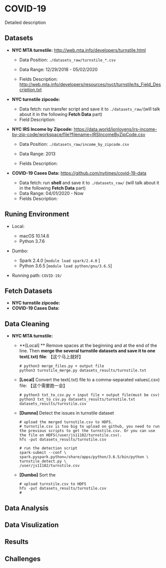 # COVID-19

Detailed description 



## Datasets

- **NYC MTA turnstile:** http://web.mta.info/developers/turnstile.html 

  - Data Position: `./datasets_raw/turnstile_*.csv`

  - Data Range: 12/29/2018 - 05/02/2020

  - Fields Description: http://web.mta.info/developers/resources/nyct/turnstile/ts_Field_Description.txt

- **NYC turnstile zipcode:**

  - Data fetch: run transfer script and save it to `./datasets_raw/`(will talk about it in the following **Fetch Data** part)
  - Field Description:

- **NYC IRS Income by Zipcode:** https://data.world/jonloyens/irs-income-by-zip-code/workspace/file?filename=IRSIncomeByZipCode.csv

  - Data Position: `./datasets_raw/income_by_zipcode.csv`

  - Data Range: 2013

  - Fields Description: 

- **COVID-19 Cases Data:** https://github.com/nytimes/covid-19-data

  - Data fetch: run **shell** and save it to `./datasets_raw/` (will talk about it in the following **Fetch Data** part)
  - Data Range: 04/01/2020 - Now
  - Fields Description: 



## Runing Environment

- Local:
  - macOS 10.14.6
  - Python 3.7.6

- Dumbo:
  - Spark 2.4.0 [`module load spark/2.4.0` ]
  - Python 3.6.5 [`module load python/gnu/3.6.5`]

- Running path: `COVID-19/`

## Fetch Datasets

- **NYC turnstile zipcode:**
- **COVID-19 Cases Data:**



## Data Cleaning

- **NYC MTA turnstile:**

  - **[Local] ** Remove spaces at the beginning and at the end of the line. Then **merge the several turnstile datasets and save it to one text(.txt) file**: 【这个马上就好】

    ```shell
    # python3 merge_files.py + output file
    python3 turnstile_merge.py datasets_results/turnstile.txt
    ```

  - **[Local]** Convert the text(.txt) file to a comma-separated values(.csv) file: 【这个需要跑一会】

    ```shell
    # python3 txt_to_csv.py + input file + output file(must be csv)
    python3 txt_to_csv.py datasets_results/turnstile.txt datasets_results/turnstile.csv
    ```

  - **[Dumno]** Detect the issues in turnstile dataset 

    ```shell
    # upload the merged turnstile.csv to HDFS. 
    # turnstile.csv is too big to upload on github, you need to run the previous scripts to get the turnstile.csv. Or you can use the file on HDFS(/user/js11182/turnstile.csv).
    hfs -put datasets_results/turnstile.csv
    
    # run the detection script
    spark-submit --conf \
    spark.pyspark.python=/share/apps/python/3.6.5/bin/python \
    turnstile_detect.py \
    /user/js11182/turnstile.csv
    ```

  - **[Dumbo]** Sort the 

    ```shell
    # upload turnstile.csv to HDFS
    hfs -put datasets_results/turnstile.csv
    # 
    ```

    

## Data Analysis



## Data Visulization



## Results



## Challenges

